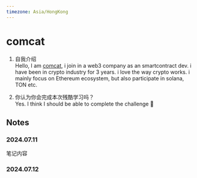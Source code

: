 ```yaml
---
timezone: Asia/HongKong
---
```


# comcat

1. 自我介绍  
   Hello, I am [comcat](https://twitter.com/comcat02), i join in a web3 company as an smartcontract dev. i have been in crypto industry for 3 years. i love the way crypto works.
   i mainly focus on Ethereum ecosystem, but also participate in solana, TON etc.
   
3. 你认为你会完成本次残酷学习吗？  
   Yes. I think I should be able to complete the challenge 💪

## Notes

<!-- Content_START -->

### 2024.07.11

笔记内容

### 2024.07.12

<!-- Content_END -->
